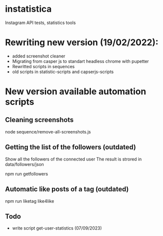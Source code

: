 # instatistica
Instagram API tests, statistics tools

# Rewriting new version (19/02/2022):

* added screenshot cleaner
* Migrating from casper js to standart headless chrome with pupetter
* Rewritted scripts in sequences
* old scripts in statistic-scripts and capserjs-scripts


# New version available automation scripts
## Cleaning screenshots

node sequence/remove-all-screenshots.js


## Getting the list of the followers (outdated)

Show all the followers of the connected user
The result is strored in data/followers/json

npm run getfollowers

## Automatic like posts of a tag (outdated)

npm run liketag like4like


## Todo

* write script get-user-statistics (07/09/2023)
